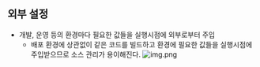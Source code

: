 ## 외부 설정
- 개발, 운영 등의 환경마다 필요한 값들을 실행시점에 외부로부터 주입
  - 배포 환경에 상관없이 같은 코드를 빌드하고 환경에 필요한 값들을 실행시점에 주입받으므로 소스 관리가 용이해진다.
    ![img.png](imgs%2Fimg.png)

